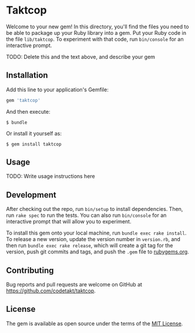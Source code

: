 # Taktcop

Welcome to your new gem! In this directory, you'll find the files you need to be able to package up your Ruby library into a gem. Put your Ruby code in the file `lib/taktcop`. To experiment with that code, run `bin/console` for an interactive prompt.

TODO: Delete this and the text above, and describe your gem

## Installation

Add this line to your application's Gemfile:

```ruby
gem 'taktcop'
```

And then execute:

    $ bundle

Or install it yourself as:

    $ gem install taktcop

## Usage

TODO: Write usage instructions here

## Development

After checking out the repo, run `bin/setup` to install dependencies. Then, run `rake spec` to run the tests. You can also run `bin/console` for an interactive prompt that will allow you to experiment.

To install this gem onto your local machine, run `bundle exec rake install`. To release a new version, update the version number in `version.rb`, and then run `bundle exec rake release`, which will create a git tag for the version, push git commits and tags, and push the `.gem` file to [rubygems.org](https://rubygems.org).

## Contributing

Bug reports and pull requests are welcome on GitHub at https://github.com/codetakt/taktcop.


## License

The gem is available as open source under the terms of the [MIT License](http://opensource.org/licenses/MIT).

